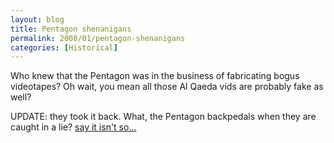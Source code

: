 ```yaml
---
layout: blog
title: Pentagon shenanigans
permalink: 2008/01/pentagon-shenanigans
categories: [Historical]
---
```


<p>Who knew that the Pentagon was in the business of fabricating bogus videotapes? Oh wait, you mean all those Al Qaeda vids are probably fake as well?</p>

<p>UPDATE: they took it back. What, the Pentagon backpedals when they are caught in a lie? <a href="http://thinkprogress.org/2008/01/10/iran-gunboats/">say it isn't so...</a><br />
</p>
